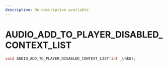 ```yaml
---
description: No description available 
---
```


# AUDIO_ADD_TO_PLAYER_DISABLED_CONTEXT_LIST

```cpp
void AUDIO_ADD_TO_PLAYER_DISABLED_CONTEXT_LIST(int _Unk0);
```